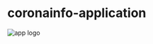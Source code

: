 # coronainfo-application
![app logo](https://github.com/mehedizzz/image/blob/master/Untitled-1.jpg)

